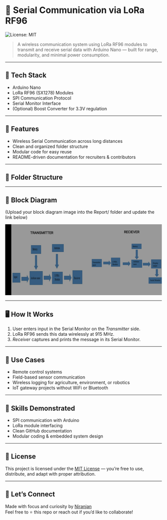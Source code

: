 # 📡 Serial Communication via LoRa RF96

![License: MIT](https://img.shields.io/badge/License-MIT-yellow.svg)

> A wireless communication system using LoRa RF96 modules to transmit and receive serial data with Arduino Nano — built for range, modularity, and minimal power consumption.

---

## 🔧 Tech Stack

- Arduino Nano
- LoRa RF96 (SX1278) Modules
- SPI Communication Protocol
- Serial Monitor Interface
- (Optional) Boost Converter for 3.3V regulation

---

## 🚀 Features

- Wireless Serial Communication across long distances
- Clean and organized folder structure
- Modular code for easy reuse
- README-driven documentation for recruiters & contributors

---

## 📁 Folder Structure
---

## 📸 Block Diagram

(Upload your block diagram image into the Report/ folder and update the link below)

![Block Diagram](./Report/block_diagram.jpg)

---

## 🖥 How It Works

1. User enters input in the Serial Monitor on the *Transmitter* side.
2. LoRa RF96 sends this data wirelessly at 915 MHz.
3. *Receiver* captures and prints the message in its Serial Monitor.

---

## 🎯 Use Cases

- Remote control systems
- Field-based sensor communication
- Wireless logging for agriculture, environment, or robotics
- IoT gateway projects without WiFi or Bluetooth

---

## 🧠 Skills Demonstrated

- SPI communication with Arduino
- LoRa module interfacing
- Clean GitHub documentation
- Modular coding & embedded system design

---

## 📜 License

This project is licensed under the [MIT License](./LICENSE) — you’re free to use, distribute, and adapt with proper attribution.

---

## 🙌 Let’s Connect

Made with focus and curiosity by [Niranjan](https://github.com/your-username)  
Feel free to ⭐ this repo or reach out if you’d like to collaborate!
